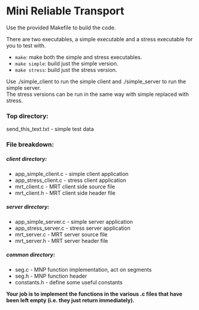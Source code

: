 # Mini Reliable Transport

Use the provided Makefile to build the code. 

There are two executables, a simple executable and a stress executable for you to test with.
* `make`: make both the simple and stress executables.  
* `make simple`: build just the simple version. 
* `make stress`: build just the stress version. 

Use ./simple_client to run the simple client and ./simple_server to run the simple server.  
The stress versions can be run in the same way with simple replaced with stress.

### Top directory:
send_this_text.txt - simple test data

### File breakdown:
##### client directory:
* app_simple_client.c - simple client application
* app_stress_client.c - stress client application
* mrt_client.c - MRT client side source file
* mrt_client.h - MRT client side header file

##### server directory:
* app_simple_server.c - simple server application
* app_stress_server.c - stress server application
* mrt_server.c - MRT server source file
* mrt_server.h - MRT server header file

##### common directory:
* seg.c - MNP function implementation, act on segments
* seg.h - MNP function header
* constants.h - define some useful constants

**Your job is to implement the functions in the various .c files  that have been left empty (i.e. they just return immediately).**

